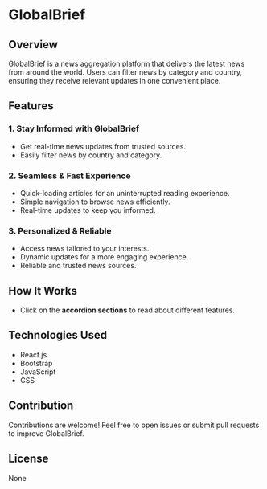 # GlobalBrief

## Overview

GlobalBrief is a news aggregation platform that delivers the latest news from around the world. Users can filter news by category and country, ensuring they receive relevant updates in one convenient place.

## Features

### 1. Stay Informed with GlobalBrief

- Get real-time news updates from trusted sources.
- Easily filter news by country and category.

### 2. Seamless & Fast Experience

- Quick-loading articles for an uninterrupted reading experience.
- Simple navigation to browse news efficiently.
- Real-time updates to keep you informed.

### 3. Personalized & Reliable

- Access news tailored to your interests.
- Dynamic updates for a more engaging experience.
- Reliable and trusted news sources.

## How It Works

- Click on the **accordion sections** to read about different features.

## Technologies Used

- React.js
- Bootstrap
- JavaScript
- CSS

## Contribution

Contributions are welcome! Feel free to open issues or submit pull requests to improve GlobalBrief.

## License

None



